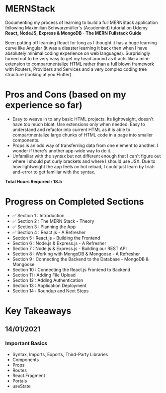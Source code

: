 # MERNStack

Documenting my process of learning to build a full MERNStack application following Maximilian Schwarzmüller's (Academind) tutorial on Udemy **React, NodeJS, Express & MongoDB - The MERN Fullstack Guide**

Been putting off learning React for long as I thought it has a huge learning curve like Angular (it was a disaster learning it back then when I have absolutely minimal coding experience on web languages). Surprisingly turned out to be very easy to get my head around as it acts like a mini-extension to compartmentalize HTML rather than a full blown framework with Routers, Providers and Services and a very complex coding tree structure (looking at you Flutter).

# Pros and Cons (based on my experience so far)
- Easy to weave in to any basic HTML projects. Its lightweight, doesn't have too much bloat. Use extensions only when needed. Easy to understand and refactor into current HTML as it is able to compartmentalize large chunks of HTML code in a page into smaller components.
- Props is an odd way of transferring data from one element to another. I wonder if there's another app-wide way to do it...
- Unfamiliar with the syntax but not different enough that I can't figure out where I should put curly brackets and where I should use JSX. Due to how lightweight the app feels on hot reload, I could just learn by trial-and-error to get familiar with the syntax.

**Total Hours Required : 18.5**

# Progress on Completed Sections
- ✅ Section 1 : Introduction
- ✅ Section 2 : The MERN Stack - Theory
- ✅ Section 3 : Planning the App
- ✅ Section 4 : React.js - A Refresher
- Section 5 : React.js - Building the Frontend
- Section 6 : Node.js & Express.js - A Refresher
- Section 7 : Node.js & Express.js - Building our REST API
- Section 8 : Working with MongoDB & Mongoose - A Refresher
- Section 9 : Connecting the Backend to the Database - MongoDB & Mongoose
- Section 10 : Connecting the React.js Frontend to Backend
- Section 11 : Adding File Upload
- Section 12 : Adding Authentication
- Section 13 : Application Deployment
- Section 14 : Roundup and Next Steps

# Key Takeaways
## 14/01/2021
### Important Basics
- Syntax, Imports, Exports, Third-Party Libraries
- Components
- Props
- Routes
- React.Fragment
- Portals
- useState
